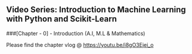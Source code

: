 ## Video Series: Introduction to Machine Learning with Python and Scikit-Learn

###[Chapter - 0] - Introduction (A.I, M.L & Mathematics)

Please find the chapter vlog @ https://youtu.be/i8gO3Ejei_o 
